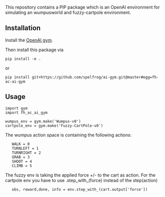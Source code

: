 This repository contains a PIP package which is an OpenAI environment for
simulating an wumpusworld and fuzzy-cartpole environment.


## Installation

Install the [OpenAI gym](https://gym.openai.com/docs/).

Then install this package via

```
pip install -e .
```
or 
```
pip install git+https://github.com/spelfrog/ai-gym.git@master#egg=fh-ac-ai-gym
```



## Usage

```
import gym
import fh_ac_ai_gym

wumpus_env = gym.make('Wumpus-v0')
cartpole_env = gym.make('Fuzzy-CartPole-v0')
```


The wumpus action space is containing the following actions:

```
   WALK = 0
   TURNLEFT = 1
   TURNRIGHT = 2
   GRAB = 3
   SHOOT = 4
   CLIMB = 5
```

The fuzzy env is taking the applied force +/- to the cart as action.
For the cartpole env you have to use .step_with_(force) instead of the step(action)


```
   obs, reward,done, info = env.step_with_(cart.output['force'])
```

